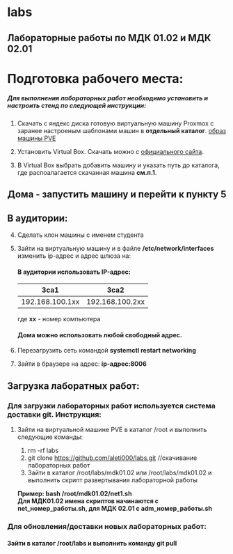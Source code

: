 # labs
## Лабораторные работы по МДК 01.02 и МДК 02.01

# Подготовка рабочего места:

##### Для выполнения лабораторных работ необходимо установить и настроить стенд по следующей инструкции:

1. Скачать с яндекс диска готовую виртуальную машину Proxmox с заранее настроеным шаблонами машин в **отдельный каталог**. [образ машины PVE](https://disk.yandex.ru/d/q0ysZKEVqhy2xA)

2. Установить Virtual Box. Скачать можно с [официального сайта](https://www.virtualbox.org/wiki/Downloads).

3. В Virtual Box выбрать добавить машину и указать путь до каталога, где распоалагается скачанная машина **см.п.1**.

## Дома - запустить машину и перейти к пункту 5
## В аудитории: 

4. Сделать клон машины с именем студента

5. Зайти на виртуальную машину и в файле __/etc/network/interfaces__ изменить ip-адрес и адрес шлюза на:
    #### В аудитории использовать IP-адрес:

    |3са1|3са2 |
    |---|------|
    |192.168.100.1xx|192.168.100.2xx |

    где **хх** - номер компьютера  
    #### Дома можно использовать любой свободный адрес.  
6. Перезагрузить сеть командой __systemctl restart networking__

7. Зайти в браузере на адрес: __ip-адрес:8006__

## Загрузка лаборатных работ:

### Для загрузки лабораторных работ используется система доставки git. Инструкция:

1. Зайти на виртуальной машине PVE в каталог /root и выполнить следующие команды:
    1. rm -rf labs
    2. git clone https://github.com/aleti000/labs.git //скачивание лабораторных работ
    3. Зайти в каталог /root/labs/mdk01.02 или /root/labs/mdk01.02 и выполнить скрипт развертывания лабораторной работы 
    
    __Пример: bash /root/mdk01.02/net1.sh__  
    **Для МДК01.02 имена скриптов начинаются с net_номер_работы.sh, для МДК 02.01 с adm_номер_работы.sh**  

### Для обновления/доставки новых лабораторных работ:

   #### Зайти в каталог /root/labs и выполнить команду git pull
